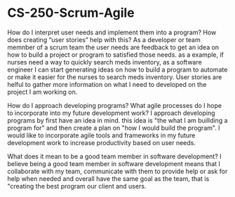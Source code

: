 # CS-250-Scrum-Agile
How do I interpret user needs and implement them into a program? How does creating “user stories” help with this?
As a developer or team memnber of a scrum team the user needs are feedback to get an idea on how to build a project or program to satisfied those needs. as 
a example, if nurses need a way to quickly search meds inventory, as a software engineer I can start generating ideas on how to build a program to automate or make it easier for the nurses to search meds inventory. User stories are helful to gather more information on what I need to developed on the project I am working on. 

How do I approach developing programs? What agile processes do I hope to incorporate into my future development work?
I approach developing programs by first have an idea in mind. this idea is "the what I am buillding a program for" and then create a plan on "how I would build the program". I would like to incorporate agile tools and frameworks in my future development work to increase productivity based on user needs.

What does it mean to be a good team member in software development?
I believe being a good team member in software development means that I collaborate with my team, communicate with them to provide help or ask for help when needed and overall have the same goal as the team, that is "creating the best program our client and users. 
